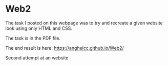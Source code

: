 # Web2

The task I posted on this webpage was to try and recreate a given website look using only HTML and CSS.

The task is in the PDF file.

The end result is here:
https://anghelcc.github.io/Web2/


Second attempt at an website
